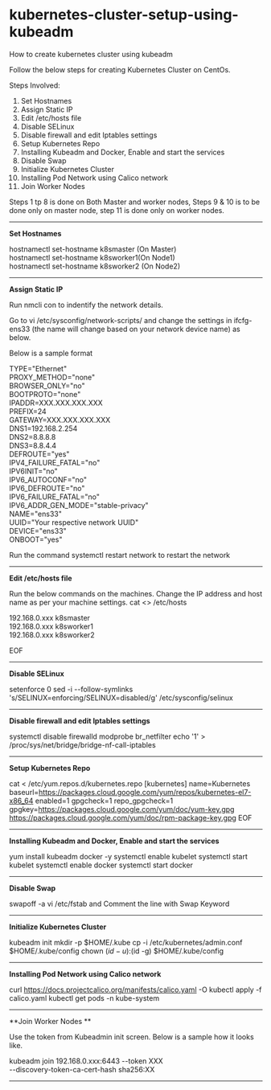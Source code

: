 # kubernetes-cluster-setup-using-kubeadm
How to create kubernetes cluster using kubeadm

Follow the below steps for creating Kubernetes Cluster on CentOs.

Steps Involved:

1. Set Hostnames
2. Assign Static IP
3. Edit /etc/hosts file
4. Disable SELinux
5. Disable firewall and edit Iptables settings
6. Setup Kubernetes Repo
7. Installing Kubeadm and Docker, Enable and start the services
8. Disable Swap
9. Initialize Kubernetes Cluster
10. Installing Pod Network using Calico network
11. Join Worker Nodes

Steps 1 tp 8 is done on Both Master and worker nodes, Steps 9 & 10 is to be done only on master node, step 11 is done only on worker nodes.

-------------------------------------------------------

**Set Hostnames**

hostnamectl set-hostname k8smaster (On Master)<br />
hostnamectl set-hostname k8sworker1(On Node1)<br />
hostnamectl set-hostname k8sworker2 (On Node2)<br />

------------------------------------------------------

**Assign Static IP**

Run nmcli con to indentify the network details.

Go to vi /etc/sysconfig/network-scripts/ and change the settings in ifcfg-ens33 (the name will change based on your network device name) as below. 

Below is a sample format 

TYPE="Ethernet"<br />
PROXY_METHOD="none"<br />
BROWSER_ONLY="no"<br />
BOOTPROTO="none"<br />
IPADDR=XXX.XXX.XXX.XXX<br />
PREFIX=24<br />
GATEWAY=XXX.XXX.XXX.XXX<br />
DNS1=192.168.2.254<br />
DNS2=8.8.8.8<br />
DNS3=8.8.4.4<br />
DEFROUTE="yes"<br />
IPV4_FAILURE_FATAL="no"<br />
IPV6INIT="no"<br />
IPV6_AUTOCONF="no"<br />
IPV6_DEFROUTE="no"<br />
IPV6_FAILURE_FATAL="no"<br />
IPV6_ADDR_GEN_MODE="stable-privacy"<br />
NAME="ens33"<br />
UUID="Your respective network UUID"<br />
DEVICE="ens33"<br />
ONBOOT="yes"<br />

Run the command  systemctl restart network to restart the network

------------------------------------------------------------

**Edit /etc/hosts file**

Run the below commands on the machines. Change the IP address and host name as per your machine settings.
cat <<EOF>> /etc/hosts

192.168.0.xxx k8smaster<br />
192.168.0.xxx k8sworker1<br />
192.168.0.xxx k8sworker2<br />

EOF
  
-----------------------------------------------------------
  
**Disable SELinux**
  
setenforce 0
sed -i --follow-symlinks 's/SELINUX=enforcing/SELINUX=disabled/g' /etc/sysconfig/selinux

-----------------------------------------------------------
  
**Disable firewall and edit Iptables settings**
  
systemctl disable firewalld
modprobe br_netfilter
echo '1' > /proc/sys/net/bridge/bridge-nf-call-iptables
  
----------------------------------------------------------
  
**Setup Kubernetes Repo**

cat <<EOF > /etc/yum.repos.d/kubernetes.repo
[kubernetes]
name=Kubernetes
baseurl=https://packages.cloud.google.com/yum/repos/kubernetes-el7-x86_64
enabled=1
gpgcheck=1
repo_gpgcheck=1
gpgkey=https://packages.cloud.google.com/yum/doc/yum-key.gpg https://packages.cloud.google.com/yum/doc/rpm-package-key.gpg
EOF

---------------------------------------------------------
  
**Installing Kubeadm and Docker, Enable and start the services**
  
yum install kubeadm docker -y
systemctl enable kubelet
systemctl start kubelet
systemctl enable docker
systemctl start docker
  
--------------------------------------------------------
  
**Disable Swap**
  
swapoff -a
vi /etc/fstab and Comment the line with Swap Keyword
  
-----------------------------------------------------
  
**Initialize Kubernetes Cluster**

kubeadm init
mkdir -p $HOME/.kube
cp -i /etc/kubernetes/admin.conf $HOME/.kube/config
chown $(id -u):$(id -g) $HOME/.kube/config
  
------------------------------------------------------
  
**Installing Pod Network using Calico network**


curl https://docs.projectcalico.org/manifests/calico.yaml -O
kubectl apply -f calico.yaml
kubectl get pods -n kube-system

----------------------------------------------------

  **Join Worker Nodes **
  
  Use the token from Kubeadmin init screen. Below is a sample how it looks like.
  
  kubeadm join 192.168.0.xxx:6443 --token XXX\
        --discovery-token-ca-cert-hash sha256:XX

  ---------------------------------------------------
